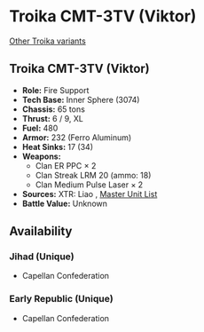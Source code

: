 # Troika CMT-3TV (Viktor) 

[Other Troika variants](../troika.md) 

## Troika CMT-3TV (Viktor) 

- **Role:** Fire Support 
- **Tech Base:** Inner Sphere (3074) 
- **Chassis:** 65 tons 
- **Thrust:** 6 / 9, XL 
- **Fuel:** 480 
- **Armor:** 232 (Ferro Aluminum) 
- **Heat Sinks:** 17 (34) 
- **Weapons:** 
  - Clan ER PPC × 2 
  - Clan Streak LRM 20 (ammo: 18) 
  - Clan Medium Pulse Laser × 2 
- **Sources:** XTR: Liao , [Master Unit List](http://masterunitlist.info/Unit/Details/3310) 
- **Battle Value:** Unknown 

## Availability 

### Jihad (Unique) 

- Capellan Confederation 

### Early Republic (Unique) 

- Capellan Confederation 

